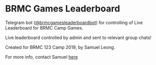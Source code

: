 # BRMC Games Leaderboard

Telegram bot ([@brmcgamesleaderboardbot](https://t.me/brmcgamesleaderboardbot)) for controlling of Live Leaderboard for BRMC Camp Games.

Live leaderboard controlled by admin and sent to relevant group chats!


Created for BRMC 123 Camp 2019, by Samuel Leong.

For more info, contact Samuel [here](mailto:samleocw+telegram@gmail.com)
